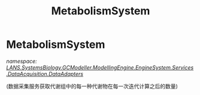 ﻿---
title: MetabolismSystem
---

# MetabolismSystem
_namespace: [LANS.SystemsBiology.GCModeller.ModellingEngine.EngineSystem.Services.DataAcquisition.DataAdapters](N-LANS.SystemsBiology.GCModeller.ModellingEngine.EngineSystem.Services.DataAcquisition.DataAdapters.html)_

(数据采集服务获取代谢组中的每一种代谢物在每一次迭代计算之后的数量)




